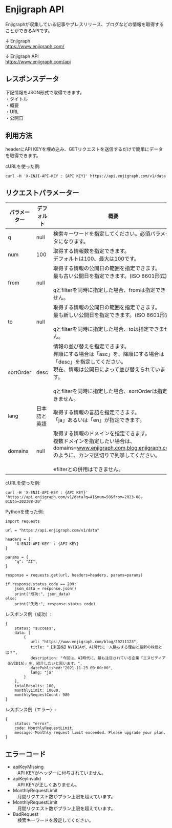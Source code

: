 # Enjigraph API
Enjigraphが収集している記事やプレスリリース、ブログなどの情報を取得することができるAPIです。

↓ Enjigraph  
https://www.enjigraph.com/

↓ Enjigraph API  
https://www.enjigraph.com/api

## レスポンスデータ
下記情報をJSON形式で取得できます。  
・タイトル  
・概要  
・URL  
・公開日  

## 利用方法
headerにAPI KEYを埋め込み、GETリクエストを送信するだけで簡単にデータを取得できます。

cURLを使った例:
```
curl -H 'X-ENJI-API-KEY : {API KEY}' https://api.enjigraph.com/v1/data
```

## リクエストパラメーター
| パラメーター | デフォルト | 概要 |
| ---- | ---- | ---- |
| q | null | 検索キーワードを指定してください。必須パラメータになります。 |
| num | 100 | 取得する情報数を指定できます。<br>デフォルトは100、最大は100です。 |
| from | null | 取得する情報の公開日の範囲を指定できます。<br>最も古い公開日を指定できます。(ISO 8601形式)<br><br>qとfilterを同時に指定した場合、fromは指定できません。 |
| to | null | 取得する情報の公開日の範囲を指定できます。<br>最も新しい公開日を指定できます。(ISO 8601形式)<br><br>qとfilterを同時に指定した場合、toは指定できません。 |
| sortOrder | desc | 情報の並び替えを指定できます。<br>昇順にする場合は「asc」を、降順にする場合は「desc」を指定してください。<br>現在、情報は公開日によって並び替えられています。<br><br>qとfilterを同時に指定した場合、sortOrderは指定できません。  |
| lang | 日本語と英語 | 取得する情報の言語を指定できます。<br>「ja」あるいは「en」が指定できます。 | 
| domains | null | 取得する情報のドメインを指定できます。<br>複数ドメインを指定したい場合は、domains=www.enjigraph.com,blog.enjigraph.com のように、カンマ区切りで列挙してください。<br><br>※filterとの併用はできません。 |

cURLを使った例:
```
curl -H 'X-ENJI-API-KEY : {API KEY}' 'https://api.enjigraph.com/v1/data?q=AI&num=50&from=2023-08-01&to=202308-20'
```

Pythonを使った例:
```
import requests

url = "https://api.enjigraph.com/v1/data"

headers = {
    'X-ENJI-API-KEY' : {API KEY}
}

params = {
    "q": "AI",
}

response = requests.get(url, headers=headers, params=params)

if response.status_code == 200:
    json_data = response.json()
    print("成功:", json_data)
else:
    print("失敗:", response.status_code)
```

レスポンス例（成功）:
```
{
    status: "success",
    data: [
        {
           url: "https://www.enjigraph.com/blog/20211123",
           title: "【米国株】NVIDIAが、AI時代に一人勝ちする理由と最新の株価とは？",
           description: "今回は、AI時代に、最も注目されている企業「エヌビディア（NVIDIA）」を、紹介したいと思います。",
           datePublished:"2021-11-23 00:00:00",
           lang: "ja"
        }
    ],
    totalResults: 100,
    monthlyLimit: 10000,
    monthlyRequestCount: 980
}
```

レスポンス例（エラー）:
```
{
    status: "error",
    code: MonthlyRequestLimit,
    message: Monthly request limit exceeded. Please upgrade your plan.
}
```

## エラーコード
- apiKeyMissing  
　API KEYがヘッダーに付与されていません。
- apiKeyInvalid  
　API KEYが正しくありません。
- MonthlyRequestLimit  
　月間リクエスト数がプラン上限を超えています。
- MonthlyRequestLimit  
　月間リクエスト数がプラン上限を超えています。
- BadRequest  
　検索キーワードを設定してください。



